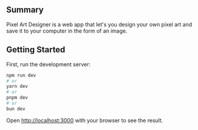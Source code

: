 ## Summary

Pixel Art Designer is a web app that let's you design your own pixel art and save it to your computer in the form of an image.

## Getting Started

First, run the development server:

```bash
npm run dev
# or
yarn dev
# or
pnpm dev
# or
bun dev
```

Open [http://localhost:3000](http://localhost:3000) with your browser to see the result.
